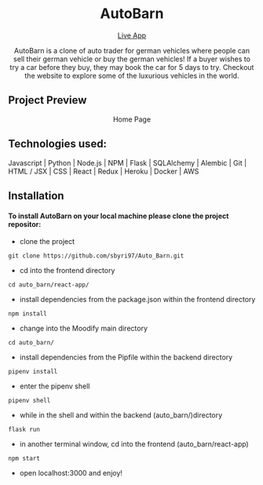 <h1 align="center">
    AutoBarn
</h1>


<p align="center">
    <a href="https://autobarn.herokuapp.com/">Live App</a>
</p>

<p align="center">
    AutoBarn is a clone of auto trader for german vehicles where people can sell their german vehicle or buy the german vehicles! If a buyer wishes to try a car before they buy, they may book the car for 5 days to try. Checkout the website to explore some of the luxurious vehicles in the world.
</p>

<h2>
    Project Preview
</h2>


<p align="center">
    Home Page
</p>

<!-- <p align="center">
    <img src="https://media.giphy.com/media/wspRwT45FrxGNvK5Xc/giphy.gif" />
</p> -->

## Technologies used:

Javascript | Python | Node.js | NPM | Flask | SQLAlchemy | Alembic | Git | HTML / JSX | CSS | React | Redux | Heroku | Docker | AWS

## Installation

#### To install AutoBarn on your local machine please clone the project repositor:
* clone the project
```
git clone https://github.com/sbyri97/Auto_Barn.git
```

* cd into the frontend directory
```
cd auto_barn/react-app/
```

* install dependencies from the package.json within the frontend directory
```
npm install
```

* change into the Moodify main directory
```
cd auto_barn/
```

* install dependencies from the Pipfile within the backend directory
```
pipenv install
```

* enter the pipenv shell
```
pipenv shell
```

* while in the shell and within the backend (auto_barn/)directory
```
flask run
```

* in another terminal window, cd into the frontend (auto_barn/react-app)
```
npm start
```

* open localhost:3000 and enjoy!
